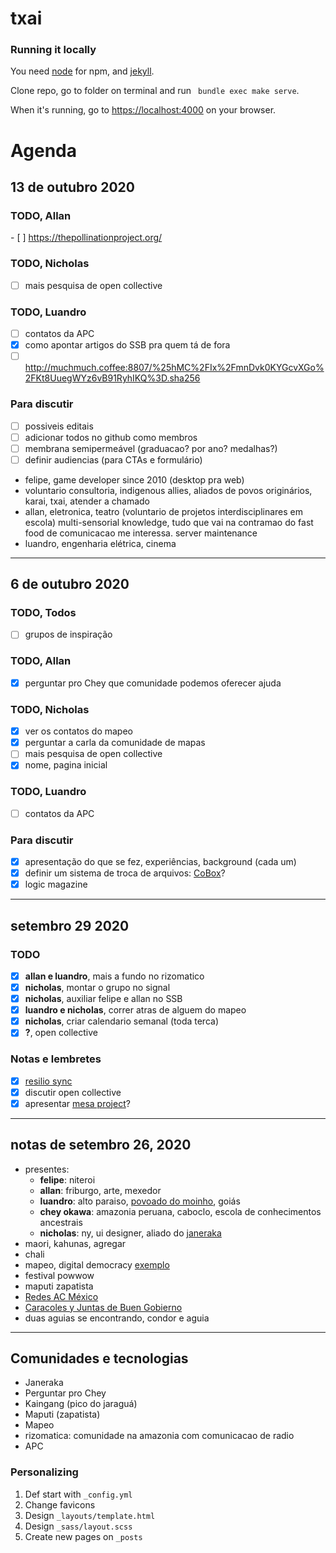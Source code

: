 # txai

### Running it locally

You need [node](https://nodejs.org/en/download/) for npm, and [jekyll](https://jekyllrb.com/docs/installation/macos/).

Clone repo, go to folder on terminal and run ` bundle exec make serve`.

When it's running, go to [https://localhost:4000](https://localhost:4000) on your browser.

#  Agenda

## 13 de outubro 2020

### TODO, Allan

- [ ] https://thepollinationproject.org/

### TODO, Nicholas

- [ ] mais pesquisa de open collective

### TODO, Luandro

- [ ] contatos da APC
- [x] como apontar artigos do SSB pra quem tá de fora
- [ ] http://muchmuch.coffee:8807/%25hMC%2FIx%2FmnDvk0KYGcvXGo%2FKt8UuegWYz6vB91RyhIKQ%3D.sha256

### Para discutir

- [ ] possiveis editais
- [ ] adicionar todos no github como membros
- [ ] membrana semipermeável (graduacao? por ano? medalhas?)
- [ ] definir audiencias (para CTAs e formulário)

- felipe, game developer since 2010 (desktop pra web)
- voluntario consultoria, indigenous allies, aliados de povos originários, karai, txai, atender a chamado
- allan, eletronica, teatro (voluntario de projetos interdisciplinares em escola) multi-sensorial knowledge, tudo que vai na contramao do fast food de comunicacao me interessa. server maintenance
- luandro, engenharia elétrica, cinema

--- 

## 6 de outubro 2020

### TODO, Todos

- [ ] grupos de inspiração

### TODO, Allan

- [x] perguntar pro Chey que comunidade podemos oferecer ajuda

### TODO, Nicholas

- [x] ver os contatos do mapeo
- [x] perguntar a carla da comunidade de mapas
- [ ] mais pesquisa de open collective
- [x] nome, pagina inicial

### TODO, Luandro

- [ ] contatos da APC

### Para discutir

- [x] apresentação do que se fez, experiências, background (cada um)
- [x] definir um sistema de troca de arquivos: [CoBox](https://docs.cobox.cloud/)?
- [x] logic magazine

--- 

## setembro 29 2020

### TODO

- [x] **allan e luandro**, mais a fundo no rizomatico
- [x] **nicholas**, montar o grupo no signal
- [x] **nicholas**, auxiliar felipe e allan no SSB
- [x] **luandro e nicholas**, correr atras de alguem do mapeo
- [x] **nicholas**, criar calendario semanal (toda terca)
- [x] **?**, open collective

### Notas e lembretes

- [x] [resilio sync](https://link.resilio.com/#f=rizoma&sz=1E3&t=1&s=DHKDVNZGUTCDJNTS6T5L3XU4OAR5DPDL&i=CLABQLURIWFPPBH6YIIZRZVWFU63E35EO&v=2.7&a=3)
- [x] discutir open collective
- [x] apresentar [mesa project](https://www.figma.com/proto/OB9WyNGphMN9E6YJofolq3/mesa-presentation?node-id=0%3A2&scaling=contain)?

--- 

## notas de setembro 26, 2020

- presentes:
  - **felipe**: niteroi
  - **allan**: friburgo, arte, mexedor
  - **luandro**: alto paraiso, [povoado do moinho](https://www.dnb.com/business-directory/company-profiles.associacao_quilombola_do_povoado_moinho.d2de067ebb79776d713c53702ffea456.html), goiás
  - **chey okawa**: amazonia peruana, caboclo, escola de conhecimentos ancestrais
  - **nicholas**: ny, ui designer, aliado do [janeraka](janeraka.org)
- maori, kahunas, agregar
- chali
- mapeo,  digital democracy [exemplo](http://lab.digital-democracy.org/mapa-waorani/#9.93/-1.238/-77.3594)
- festival powwow
- maputi zapatista
- [Redes AC México](https://www.redesac.org.mx/)
- [Caracoles y Juntas de Buen Gobierno](https://es.wikipedia.org/wiki/Caracoles_y_Juntas_de_Buen_Gobierno)
- duas aguias se encontrando, condor e aguia

--- 

## Comunidades e tecnologias

- Janeraka
- Perguntar pro Chey
- Kaingang (pico do jaraguá)
- Maputi (zapatista)
- Mapeo
- rizomatica: comunidade na amazonia com comunicacao de radio
- APC

### Personalizing

1. Def start with `_config.yml`
1. Change favicons
1. Design `_layouts/template.html`
1. Design `_sass/layout.scss`
1. Create new pages on `_posts`